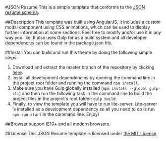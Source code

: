 #JSON Resume
This is a simple template that conforms to the [JSON resume schema](https://jsonresume.org/).

##Description
This template was built using AngularJS. It includes a custom modal component using CSS animations, which can be used to display further information at some sections. Feel free to modify and/or use it in any way you like. It also uses Gulp for as a build system and all developer dependencies can be found in the package.json file.

##Install
You can build and run this theme by doing the following simple steps:
 1. Download and extract the master branch of the repository by clicking [here](https://github.com/giotiskl/JSON-Resume/archive/master.zip).
 2. Install all development dependencies by opening the command line in the project root folder and running the command ````npm install````.
 3. Make sure you have Gulp globally installed (````npm install --global gulp-cli````) and then run the following task in the command line to build the project files in the project's root folder: ````gulp build````.
 4. Finally, to view the template you will have to run lite-server. Lite-server is installed as a development dependency so all you need to do is run ````npm run start```` in the command line.
Enjoy!

##Browser support
IE10+ and all modern browsers.

##License
This JSON Resume template is licensed under [the MIT License](https://opensource.org/licenses/MIT).
